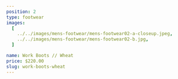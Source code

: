 ```yaml
---
position: 2
type: footwear
images:
  [
    ../../images/mens-footwear/mens-footwear02-a-closeup.jpeg,
    ../../images/mens-footwear/mens-footwear02-b.jpg,
  ]

name: Work Boots // Wheat
price: $220.00
slug: work-boots-wheat
---
```


